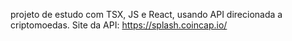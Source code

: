 projeto de estudo com TSX, JS e React, usando API direcionada a criptomoedas.
Site da API: https://splash.coincap.io/
